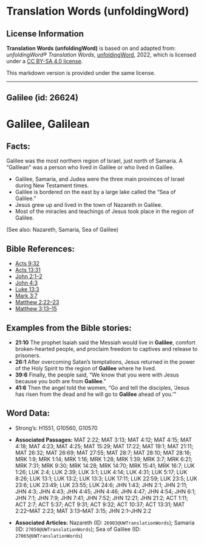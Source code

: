 # Translation Words (unfoldingWord)

## License Information

**Translation Words (unfoldingWord)** is based on and adapted from: _unfoldingWord® Translation Words_, [unfoldingWord](https://unfoldingword.org/utw), 2022, which is licensed under a [CC BY-SA 4.0 license](https://creativecommons.org/licenses/by-sa/4.0/legalcode.en).

This markdown version is provided under the same license.



--------------------------------

## Galilee (id: 26624)

Galilee, Galilean
=================

Facts:
------

Galilee was the most northern region of Israel, just north of Samaria. A “Galilean” was a person who lived in Galilee or who lived in Galilee.

* Galilee, Samaria, and Judea were the three main provinces of Israel during New Testament times.
* Galilee is bordered on the east by a large lake called the “Sea of Galilee.”
* Jesus grew up and lived in the town of Nazareth in Galilee.
* Most of the miracles and teachings of Jesus took place in the region of Galilee.

(See also: Nazareth, Samaria, Sea of Galilee)

Bible References:
-----------------

* [Acts 9:32](https://ref.ly/Acts9:32)
* [Acts 13:31](https://ref.ly/Acts13:31)
* [John 2:1–2](https://ref.ly/John2:1-John2:2)
* [John 4:3](https://ref.ly/John4:3)
* [Luke 13:3](https://ref.ly/Luke13:3)
* [Mark 3:7](https://ref.ly/Mark3:7)
* [Matthew 2:22–23](https://ref.ly/Matt2:22-Matt2:23)
* [Matthew 3:13–15](https://ref.ly/Matt3:13-Matt3:15)

Examples from the Bible stories:
--------------------------------

* **21:10** The prophet Isaiah said the Messiah would live in **Galilee**, comfort broken\-hearted people, and proclaim freedom to captives and release to prisoners.
* **26:1** After overcoming Satan’s temptations, Jesus returned in the power of the Holy Spirit to the region of **Galilee** where he lived.
* **39:6** Finally, the people said, “We know that you were with Jesus because you both are from **Galilee**.”
* **41:6** Then the angel told the women, “Go and tell the disciples, ‘Jesus has risen from the dead and he will go to **Galilee** ahead of you.’”

Word Data:
----------

* Strong’s: H1551, G10560, G10570

* **Associated Passages:** MAT 2:22; MAT 3:13; MAT 4:12; MAT 4:15; MAT 4:18; MAT 4:23; MAT 4:25; MAT 15:29; MAT 17:22; MAT 19:1; MAT 21:11; MAT 26:32; MAT 26:69; MAT 27:55; MAT 28:7; MAT 28:10; MAT 28:16; MRK 1:9; MRK 1:14; MRK 1:16; MRK 1:28; MRK 1:39; MRK 3:7; MRK 6:21; MRK 7:31; MRK 9:30; MRK 14:28; MRK 14:70; MRK 15:41; MRK 16:7; LUK 1:26; LUK 2:4; LUK 2:39; LUK 3:1; LUK 4:14; LUK 4:31; LUK 5:17; LUK 8:26; LUK 13:1; LUK 13:2; LUK 13:3; LUK 17:11; LUK 22:59; LUK 23:5; LUK 23:6; LUK 23:49; LUK 23:55; LUK 24:6; JHN 1:43; JHN 2:1; JHN 2:11; JHN 4:3; JHN 4:43; JHN 4:45; JHN 4:46; JHN 4:47; JHN 4:54; JHN 6:1; JHN 7:1; JHN 7:9; JHN 7:41; JHN 7:52; JHN 12:21; JHN 21:2; ACT 1:11; ACT 2:7; ACT 5:37; ACT 9:31; ACT 9:32; ACT 10:37; ACT 13:31; MAT 2:22–MAT 2:23; MAT 3:13–MAT 3:15; JHN 2:1–JHN 2:2
* **Associated Articles:** Nazareth (ID: `26903@UWTranslationWords`); Samaria (ID: `27050@UWTranslationWords`); Sea of Galilee (ID: `27065@UWTranslationWords`)

